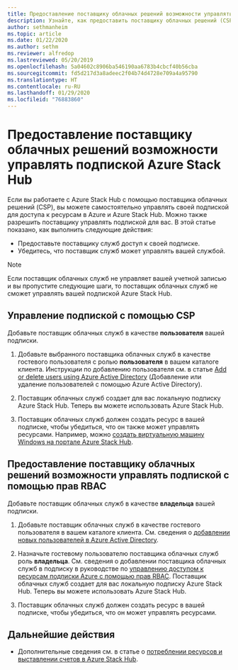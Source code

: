 ```yaml
---
title: Предоставление поставщику облачных решений возможности управлять подпиской Azure Stack Hub
description: Узнайте, как предоставить поставщику облачных решений (CSP) возможность управлять подпиской Azure Stack Hub.
author: sethmanheim
ms.topic: article
ms.date: 01/22/2020
ms.author: sethm
ms.reviewer: alfredop
ms.lastreviewed: 05/20/2019
ms.openlocfilehash: 5a04602c8906ba546190aa6783b4cbcf40b56cba
ms.sourcegitcommit: fd5d217d3a8adeec2f04b74d4728e709a4a95790
ms.translationtype: HT
ms.contentlocale: ru-RU
ms.lasthandoff: 01/29/2020
ms.locfileid: "76883860"
---
```

# <a name="let-your-cloud-solution-provider-manage-your-azure-stack-hub-subscription"></a>Предоставление поставщику облачных решений возможности управлять подпиской Azure Stack Hub

Если вы работаете с Azure Stack Hub с помощью поставщика облачных решений (CSP), вы можете самостоятельно управлять своей подпиской для доступа к ресурсам в Azure и Azure Stack Hub. Можно также разрешить поставщику управлять подпиской для вас. В этой статье показано, как выполнить следующие действия:

* Предоставьте поставщику служб доступ к своей подписке.
* Убедитесь, что поставщик служб может управлять вашей службой.

> [!NOTE]
> Если поставщик облачных служб не управляет вашей учетной записью и вы пропустите следующие шаги, то поставщик облачных служб не сможет управлять вашей подпиской Azure Stack Hub.

## <a name="manage-your-subscription-with-a-csp"></a>Управление подпиской с помощью CSP

Добавьте поставщик облачных служб в качестве **пользователя** вашей подписки.

1. Добавьте выбранного поставщика облачных служб в качестве гостевого пользователя с ролью **пользователя** в вашем каталоге клиента. Инструкции по добавлению пользователя см. в статье [Add or delete users using Azure Active Directory](/azure/active-directory/add-users-azure-active-directory) (Добавление или удаление пользователей с помощью Azure Active Directory).

2. Поставщик облачных служб создает для вас локальную подписку Azure Stack Hub. Теперь вы можете использовать Azure Stack Hub.

3. Поставщик облачных служб должен создать ресурс в вашей подписке, чтобы убедиться, что он также может управлять ресурсами. Например, можно [создать виртуальную машину Windows на портале Azure Stack Hub](azure-stack-quick-windows-portal.md).

## <a name="let-the-csp-manage-your-subscription-using-rbac-rights"></a>Предоставление поставщику облачных решений возможности управлять подпиской с помощью прав RBAC

Добавьте поставщик облачных служб в качестве **владельца** вашей подписки.

1. Добавьте поставщик облачных служб в качестве гостевого пользователя в вашем каталоге клиента. См. сведения о [добавлении новых пользователей в Azure Active Directory](/azure/active-directory/add-users-azure-active-directory).

2. Назначьте гостевому пользователю поставщика облачных служб роль **владельца**. См. сведения о добавлении поставщика облачных служб в подписку в руководстве по [управлению доступом к ресурсам подписки Azure с помощью прав RBAC](/azure/role-based-access-control/role-assignments-portal). Поставщик облачных служб создает для вас локальную подписку Azure Stack Hub. Теперь вы можете использовать Azure Stack Hub.
3. Поставщик облачных служб должен создать ресурс в вашей подписке, чтобы убедиться, что он может управлять ресурсами.

## <a name="next-steps"></a>Дальнейшие действия

* Дополнительные сведения см. в статье о [потреблении ресурсов и выставлении счетов в Azure Stack Hub](../operator/azure-stack-billing-and-chargeback.md).
